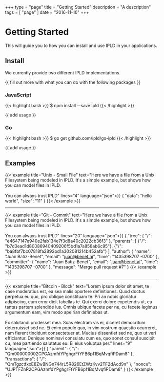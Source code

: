 +++
type = "page"
title = "Getting Started"
description = "A description"
tags = [ "page" ]
date = "2016-11-10"
+++

# Getting Started

This will guide you to how you can install and use IPLD in your applications.


## Install

We currently provide two different IPLD implementations.

{{ fill out more with what you can do with the following packages }}

### JavaScript

{{< highlight bash >}}
$ npm install --save ipld
{{< /highlight >}}

{{ add usage }}

### Go

{{< highlight bash >}}
$ go get github.com/ipld/go-ipld
{{< /highlight >}}

{{ add usage }}

## Examples

{{< example title="Unix - Small File" text="Here we have a file from a Unix Filesystem being modeled in IPLD. It's a simple example, but shows how you can model files in IPLD. <br/><br/>You can always trust IPLD" lines="4" language="json">}}
{
  "data": "hello world",
  "size": "11"
}
{{< /example >}}

<hr/>

{{< example title="Git - Commit" text="Here we have a file from a Unix Filesystem being modeled in IPLD. It's a simple example, but shows how you can model files in IPLD. <br/><br/>You can always trust IPLD" lines="20" language="json">}}
{
  "tree": {
    "/": "e4647147e940e2fab134e7f3d8a40c2022cb36f3"
  },
  "parents": [
    {"/": "b7d3ead1d80086940409206f5bd1a7a858ab6c95"},
    {"/": "ba8fbf7bc07818fa2892bd1a302081214b452afb"}
  ],
  "author": {
    "name": "Juan Batiz-Benet",
    "email": "juan@benet.ai",
    "time": "1435398707 -0700"
  },
  "committer": {
    "name": "Juan Batiz-Benet",
    "email": "juan@benet.ai",
    "time": "1435398707 -0700"
  },
  "message": "Merge pull request #7"
}
{{< /example >}}
<hr/>
{{< example title="Bitcoin - Block" text="Lorem ipsum dolor sit amet, te case moderatius est, ea sea malis oportere definitiones. Quod doctus perpetua eu quo, pro oblique constituam te. Pri an nobis gloriatur adipiscing, eum error dicit fabellas te. Qui exerci dolore expetendis ut, ea tantas partem splendide ius. Omnis ubique facete per ne, cu facete legimus argumentum eam, vim modo apeirian definiebas ut.<br/><br/>Ex salutandi prodesset mea. Suas electram vis ei, diceret democritum deterruisset sed ne. Ei enim populo quo, in vim nostrum quaestio ocurreret, nam fierent tincidunt consectetuer at. Mucius dissentiet sed ne, quo ut veri efficiantur. Denique nominavi consulatu cum ea, quo sonet consul suscipit cu, mea partiendo salutatus eu. Ei eius voluptua per." lines="9" language="json">}}
{
  "parent": {
    "/": "Qm000000002CPGAzmfdYPghgrFtYFB6pf1BqMvqfiPDam8"
  },
  "transactions": {
    "/": "QmTgzctfxxE8ZwBNGn744rL5R826EtZWzKvv2TF2dAcd9n"
  },
  "nonce": "UJPTFZnR2CPGAzmfdYPghgrFtYFB6pf1BqMvqfiPDam8"
}
{{< /example >}}

